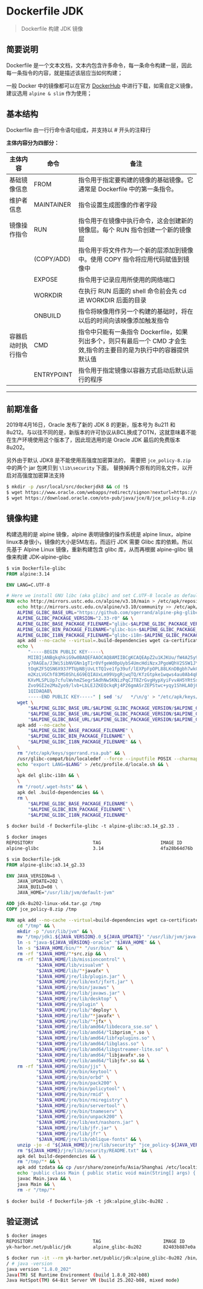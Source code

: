 # Dockerfile JDK

> Dockerfile 构建 JDK 镜像

## 简要说明

Dockerfile 是一个文本文档，文本内包含许多命令，每一条命令构建一层，因此每一条指令的内容，就是描述该层应当如何构建；

一般 Docker 中的镜像都可以在官方 [DockerHub](https://registry.hub.docker.com/) 中进行下载，如需自定义镜像，建议选用 `alpine & slim` 作为使用；

## 基本结构

Dockerfile 由一行行命令语句组成，并支持以 # 开头的注释行

[Dockerfile 参数详解]:https://docs.docker.com/engine/reference/builder/

**主体内容分为四部分：**

| 主体内容           | 命令       | 备注                                                         |
| ------------------ | ---------- | ------------------------------------------------------------ |
| 基础镜像信息       | FROM       | 指令用于指定要构建的镜像的基础镜像。它通常是 Dockerfile 中的第一条指令。 |
| 维护者信息         | MAINTAINER | 指令设置生成图像的作者字段                                   |
| 镜像操作指令       | RUN        | 指令用于在镜像中执行命令，这会创建新的镜像层。每个 RUN 指令创建一个新的镜像层 |
|                    | (COPY/ADD) | 指令用于将文件作为一个新的层添加到镜像中。使用 COPY 指令将应用代码赋值到镜像中 |
|                    | EXPOSE     | 指令用于记录应用所使用的网络端口                             |
|                    | WORKDIR    | 在执行 RUN 后面的 shell 命令前会先 cd 进 WORKDIR 后面的目录  |
|                    | ONBUILD    | 指令将映像用作另一个构建的基础时，将在以后的时间向该映像添加触发指令 |
| 容器启动时执行指令 | CMD        | 指令中只能有一条指令 Dockerfile，如果列出多个，则只有最后一个 CMD 才会生效,指令的主要目的是为执行中的容器提供默认值 |
|                    | ENTRYPOINT | 指令用于指定镜像以容器方式启动后默认运行的程序               |

--------------

## 前期准备

[所有 JDK 下载地址]:https://www.oracle.com/java/technologies/oracle-java-archive-downloads.html

2019年4月16日，Oracle 发布了新的 JDK 8 的更新，版本号为 8u211 和 8u212。与以往不同的是，新版本的许可协议从BCL换成了OTN，这就意味着不能在生产环境使用这个版本了，因此现选用的是 Oracle JDK 最后的免费版本 8u202。

另外由于默认 JDK8 是不能使用高强度加密算法的， 需要把 `jce_policy-8.zip` 中的两个 jar 包拷贝到 `\lib\security` 下面， 替换掉两个原有的同名文件，以开启对高强度加密算法支持

```bash
$ mkdir -p /usr/local/src/dockerjdk8 && cd !$
$ wget https://www.oracle.com/webapps/redirect/signon?nexturl=https://download.oracle.com/otn/java/jdk/8u202-b08/1961070e4c9b4e26a04e7f5a083f551e/jdk-8u202-linux-x64.tar.gz
$ wget https://download.oracle.com/otn-pub/java/jce/8/jce_policy-8.zip
```

## 镜像构建

[Github 参考链接-glibc]:https://github.com/Docker-Hub-frolvlad/docker-alpine-glibc
[Github 参考链接-java]:https://github.com/Docker-Hub-frolvlad/docker-alpine-java

构建选用的是 alpine 镜像，alpine 表明镜像的操作系统是 alpine linux，alpine linux本身很小，镜像的大小是5M左右，而运行 JDK 需要 Glibc 库的依赖。所以先基于 Alpine Linux 镜像，重新构建包含 glibc 库，从而再根据 alpine-glibc 镜像来构建 JDK-alpine-glibc

```dockerfile
$ vim Dockerfile-glibc
FROM alpine:3.14

ENV LANG=C.UTF-8

# Here we install GNU libc (aka glibc) and set C.UTF-8 locale as default.
RUN echo http://mirrors.ustc.edu.cn/alpine/v3.10/main > /etc/apk/repositories && \
    echo http://mirrors.ustc.edu.cn/alpine/v3.10/community >> /etc/apk/repositories && \
    ALPINE_GLIBC_BASE_URL="https://github.com/sgerrand/alpine-pkg-glibc/releases/download" && \
    ALPINE_GLIBC_PACKAGE_VERSION="2.33-r0" && \
    ALPINE_GLIBC_BASE_PACKAGE_FILENAME="glibc-$ALPINE_GLIBC_PACKAGE_VERSION.apk" && \
    ALPINE_GLIBC_BIN_PACKAGE_FILENAME="glibc-bin-$ALPINE_GLIBC_PACKAGE_VERSION.apk" && \
    ALPINE_GLIBC_I18N_PACKAGE_FILENAME="glibc-i18n-$ALPINE_GLIBC_PACKAGE_VERSION.apk" && \
    apk add --no-cache --virtual=.build-dependencies wget ca-certificates && \
    echo \
        "-----BEGIN PUBLIC KEY-----\
        MIIBIjANBgkqhkiG9w0BAQEFAAOCAQ8AMIIBCgKCAQEApZ2u1KJKUu/fW4A25y9m\
        y70AGEa/J3Wi5ibNVGNn1gT1r0VfgeWd0pUybS4UmcHdiNzxJPgoWQhV2SSW1JYu\
        tOqKZF5QSN6X937PTUpNBjUvLtTQ1ve1fp39uf/lEXPpFpOPL88LKnDBgbh7wkCp\
        m2KzLVGChf83MS0ShL6G9EQIAUxLm99VpgRjwqTQ/KfzGtpke1wqws4au0Ab4qPY\
        KXvMLSPLUp7cfulWvhmZSegr5AdhNw5KNizPqCJT8ZrGvgHypXyiFvvAH5YRtSsc\
        Zvo9GI2e2MaZyo9/lvb+LbLEJZKEQckqRj4P26gmASrZEPStwc+yqy1ShHLA0j6m\
        1QIDAQAB\
        -----END PUBLIC KEY-----" | sed 's/   */\n/g' > "/etc/apk/keys/sgerrand.rsa.pub" && \
    wget \
        "$ALPINE_GLIBC_BASE_URL/$ALPINE_GLIBC_PACKAGE_VERSION/$ALPINE_GLIBC_BASE_PACKAGE_FILENAME" \
        "$ALPINE_GLIBC_BASE_URL/$ALPINE_GLIBC_PACKAGE_VERSION/$ALPINE_GLIBC_BIN_PACKAGE_FILENAME" \
        "$ALPINE_GLIBC_BASE_URL/$ALPINE_GLIBC_PACKAGE_VERSION/$ALPINE_GLIBC_I18N_PACKAGE_FILENAME" && \
    apk add --no-cache \
        "$ALPINE_GLIBC_BASE_PACKAGE_FILENAME" \
        "$ALPINE_GLIBC_BIN_PACKAGE_FILENAME" \
        "$ALPINE_GLIBC_I18N_PACKAGE_FILENAME" && \
    \
    rm "/etc/apk/keys/sgerrand.rsa.pub" && \
    /usr/glibc-compat/bin/localedef --force --inputfile POSIX --charmap UTF-8 "$LANG" || true && \
    echo "export LANG=$LANG" > /etc/profile.d/locale.sh && \
    \
    apk del glibc-i18n && \
    \
    rm "/root/.wget-hsts" && \
    apk del .build-dependencies && \
    rm \
        "$ALPINE_GLIBC_BASE_PACKAGE_FILENAME" \
        "$ALPINE_GLIBC_BIN_PACKAGE_FILENAME" \
        "$ALPINE_GLIBC_I18N_PACKAGE_FILENAME"
        
$ docker build -f Dockerfile-glibc -t alpine-glibc:a3.14_g2.33 .

$ docker images
REPOSITORY                      TAG                      IMAGE ID       CREATED         SIZE
alpine-glibc                    3.14                     4fa28b64d76b   5 seconds ago   17.7MB
```

```dockerfile
$ vim Dockerfile-jdk
FROM alpine-glibc:a3.14_g2.33

ENV JAVA_VERSION=8 \
    JAVA_UPDATE=202 \
    JAVA_BUILD=08 \
    JAVA_HOME="/usr/lib/jvm/default-jvm"

ADD jdk-8u202-linux-x64.tar.gz /tmp
COPY jce_policy-8.zip /tmp

RUN apk add --no-cache --virtual=build-dependencies wget ca-certificates unzip && \
    cd "/tmp" && \
    mkdir -p "/usr/lib/jvm" && \
    mv "/tmp/jdk1.${JAVA_VERSION}.0_${JAVA_UPDATE}" "/usr/lib/jvm/java-${JAVA_VERSION}-oracle" && \
    ln -s "java-${JAVA_VERSION}-oracle" "$JAVA_HOME" && \
    ln -s "$JAVA_HOME/bin/"* "/usr/bin/" && \
    rm -rf "$JAVA_HOME/"*src.zip && \
    rm -rf "$JAVA_HOME/lib/missioncontrol" \
           "$JAVA_HOME/lib/visualvm" \
           "$JAVA_HOME/lib/"*javafx* \
           "$JAVA_HOME/jre/lib/plugin.jar" \
           "$JAVA_HOME/jre/lib/ext/jfxrt.jar" \
           "$JAVA_HOME/jre/bin/javaws" \
           "$JAVA_HOME/jre/lib/javaws.jar" \
           "$JAVA_HOME/jre/lib/desktop" \
           "$JAVA_HOME/jre/plugin" \
           "$JAVA_HOME/jre/lib/"deploy* \
           "$JAVA_HOME/jre/lib/"*javafx* \
           "$JAVA_HOME/jre/lib/"*jfx* \
           "$JAVA_HOME/jre/lib/amd64/libdecora_sse.so" \
           "$JAVA_HOME/jre/lib/amd64/"libprism_*.so \
           "$JAVA_HOME/jre/lib/amd64/libfxplugins.so" \
           "$JAVA_HOME/jre/lib/amd64/libglass.so" \
           "$JAVA_HOME/jre/lib/amd64/libgstreamer-lite.so" \
           "$JAVA_HOME/jre/lib/amd64/"libjavafx*.so \
           "$JAVA_HOME/jre/lib/amd64/"libjfx*.so && \
    rm -rf "$JAVA_HOME/jre/bin/jjs" \
           "$JAVA_HOME/jre/bin/keytool" \
           "$JAVA_HOME/jre/bin/orbd" \
           "$JAVA_HOME/jre/bin/pack200" \
           "$JAVA_HOME/jre/bin/policytool" \
           "$JAVA_HOME/jre/bin/rmid" \
           "$JAVA_HOME/jre/bin/rmiregistry" \
           "$JAVA_HOME/jre/bin/servertool" \
           "$JAVA_HOME/jre/bin/tnameserv" \
           "$JAVA_HOME/jre/bin/unpack200" \
           "$JAVA_HOME/jre/lib/ext/nashorn.jar" \
           "$JAVA_HOME/jre/lib/jfr.jar" \
           "$JAVA_HOME/jre/lib/jfr" \
           "$JAVA_HOME/jre/lib/oblique-fonts" && \
    unzip -jo -d "${JAVA_HOME}/jre/lib/security" "jce_policy-${JAVA_VERSION}.zip" && \
    rm "${JAVA_HOME}/jre/lib/security/README.txt" && \
    apk del build-dependencies && \
    rm "/tmp/"* && \
    apk add tzdata && cp /usr/share/zoneinfo/Asia/Shanghai /etc/localtime && \
    echo 'public class Main { public static void main(String[] args) { System.out.println("Java code is running fine!"); } }' > Main.java && \
    javac Main.java && \
    java Main && \
    rm -r "/tmp/"*
    
$ docker build -f Dockerfile-jdk -t jdk:alpine_glibc-8u202 .
```

## 验证测试

```bash
$ docker images
REPOSITORY                      TAG                       IMAGE ID       CREATED          SIZE
yk-harbor.net/public/jdk        alpine_glibc-8u202        82403b887e0a   9 days ago       168MB

$ docker run -it --rm yk-harbor.net/public/jdk:alpine_glibc-8u202 /bin/sh
/ # java -version
java version "1.8.0_202"
Java(TM) SE Runtime Environment (build 1.8.0_202-b08)
Java HotSpot(TM) 64-Bit Server VM (build 25.202-b08, mixed mode)
```

